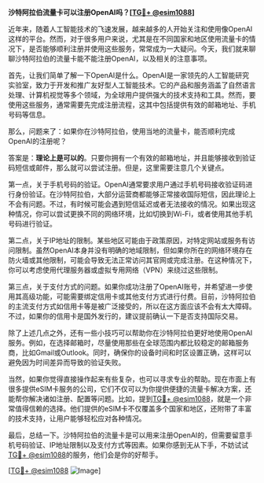 **沙特阿拉伯流量卡可以注册OpenAI吗？[[TG💪+ @esim1088](https://t.me/s/esim1088)]**

近年来，随着人工智能技术的飞速发展，越来越多的人开始关注和使用像OpenAI这样的平台。然而，对于很多用户来说，尤其是在不同国家和地区使用流量卡的情况下，是否能够顺利注册并使用这些服务，常常成为一大疑问。今天，我们就来聊聊沙特阿拉伯的流量卡能不能注册OpenAI，以及相关的注意事项。

首先，让我们简单了解一下OpenAI是什么。OpenAI是一家领先的人工智能研究实验室，致力于开发和推广友好型人工智能技术。它的产品和服务涵盖了自然语言处理、计算机视觉等多个领域，为全球用户提供强大的技术支持和工具。然而，要使用这些服务，通常需要先完成注册流程，这其中包括提供有效的邮箱地址、手机号码等信息。

那么，问题来了：如果你在沙特阿拉伯，使用当地的流量卡，能否顺利完成OpenAI的注册呢？

答案是：**理论上是可以的**。只要你拥有一个有效的邮箱地址，并且能够接收到验证码短信或邮件，那么就可以尝试注册。但是，这里需要注意几个关键点。

第一点，关于手机号码的验证。OpenAI通常要求用户通过手机号码接收验证码进行身份验证。在沙特阿拉伯，大部分运营商都能够正常接收国际短信，因此理论上不会有问题。不过，有时候可能会遇到短信延迟或者无法接收的情况。如果出现这种情况，你可以尝试更换不同的网络环境，比如切换到Wi-Fi，或者使用其他手机号码进行验证。

第二点，关于IP地址的限制。某些地区可能由于政策原因，对特定网站或服务有访问限制。虽然OpenAI本身并没有明确的地域限制，但如果你所在的网络环境存在防火墙或其他限制，可能会导致无法正常访问其官网或完成注册。在这种情况下，你可以考虑使用代理服务器或虚拟专用网络（VPN）来绕过这些限制。

第三点，关于支付方式的问题。如果你成功注册了OpenAI账号，并希望进一步使用其高级功能，可能需要绑定信用卡或其他支付方式进行付费。目前，沙特阿拉伯的主流支付方式如信用卡等是被广泛接受的，所以在这方面应该不会有太大障碍。不过，如果你的信用卡是国外发行的，建议提前确认一下是否支持国际交易。

除了上述几点之外，还有一些小技巧可以帮助你在沙特阿拉伯更好地使用OpenAI服务。例如，在选择邮箱时，尽量使用那些在全球范围内都比较稳定的邮箱服务商，比如Gmail或Outlook。同时，确保你的设备时间和时区设置正确，这样可以避免因为时间差异而导致的验证失败。

当然，如果你觉得直接操作起来有些复杂，也可以寻求专业的帮助。现在市面上有很多提供eSIM卡服务的公司，它们不仅可以为你提供便捷的流量卡解决方案，还能帮你解决诸如注册、配置等问题。比如，提到[TG💪+ @esim1088](https://t.me/s/esim1088)，就是一个非常值得信赖的选择。他们提供的eSIM卡不仅覆盖多个国家和地区，还附带了丰富的技术支持，让用户能够轻松应对各种情况。

最后，总结一下。沙特阿拉伯的流量卡是可以用来注册OpenAI的，但需要留意手机号码验证、IP地址限制以及支付方式等因素。如果你感到无从下手，不妨试试[TG💪+ @esim1088](https://t.me/s/esim1088)的服务，他们会是你的好帮手。

[[TG💪+ @esim1088](https://t.me/s/esim1088) ![Image](https://i.postimg.cc/4NQfJmqS/Snipaste-2025-05-13-00-14-12.png)]